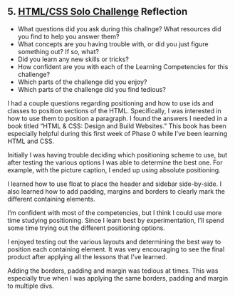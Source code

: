 ## 5. [HTML/CSS Solo Challenge](5_HTML_CSS_solo_challenge/readme.md) Reflection

* What questions did you ask during this challnge? What resources did you find to help you answer them?  
* What concepts are you having trouble with, or did you just figure something out? If so, what?  
* Did you learn any new skills or tricks?
* How confident are you with each of the Learning Competencies for this challenge? 
* Which parts of the challenge did you enjoy?
* Which parts of the challenge did you find tedious?

I had a couple questions regarding positioning and how to use ids and classes to position sections of the HTML. Specifically, I was interested in how to use them to position a paragraph. I found the answers I needed in a book titled “HTML & CSS: Design and Build Websites.” This book has been especially helpful during this first week of Phase 0 while I’ve been learning HTML and CSS. 

Initially I was having trouble deciding which positioning scheme to use, but after testing the various options I was able to determine the best one. For example, with the picture caption, I ended up using absolute positioning. 

I learned how to use float to place the header and sidebar side-by-side. I also learned how to add padding, margins and borders to clearly mark the different containing elements. 

I’m confident with most of the competencies, but I think I could use more time studying positioning. Since I learn best by experimentation, I’ll spend some time trying out the different positioning options.

I enjoyed testing out the various layouts and determining the best way to position each containing element. It was very encouraging to see the final product after applying all the lessons that I’ve learned. 

Adding the borders, padding and margin was tedious at times. This was especially true when I was applying the same borders, padding and margin to multiple divs. 
